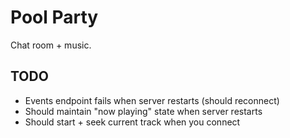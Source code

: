 # Pool Party

Chat room + music.



## TODO

* Events endpoint fails when server restarts (should reconnect)
* Should maintain "now playing" state when server restarts
* Should start + seek current track when you connect
